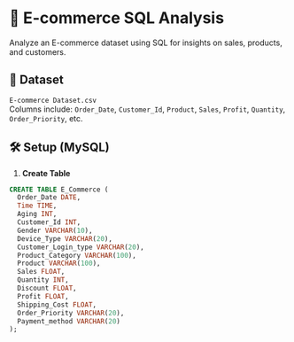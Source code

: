 # 🛒 E-commerce SQL Analysis

Analyze an E-commerce dataset using SQL for insights on sales, products, and customers.

## 📁 Dataset
`E-commerce Dataset.csv`  
Columns include: `Order_Date`, `Customer_Id`, `Product`, `Sales`, `Profit`, `Quantity`, `Order_Priority`, etc.

## 🛠 Setup (MySQL)

1. **Create Table**
```sql
CREATE TABLE E_Commerce (
  Order_Date DATE,
  Time TIME,
  Aging INT,
  Customer_Id INT,
  Gender VARCHAR(10),
  Device_Type VARCHAR(20),
  Customer_Login_type VARCHAR(20),
  Product_Category VARCHAR(100),
  Product VARCHAR(100),
  Sales FLOAT,
  Quantity INT,
  Discount FLOAT,
  Profit FLOAT,
  Shipping_Cost FLOAT,
  Order_Priority VARCHAR(20),
  Payment_method VARCHAR(20)
);
